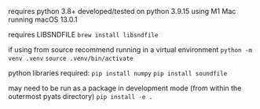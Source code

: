 requires python 3.8+
developed/tested on python 3.9.15 using M1 Mac running macOS 13.0.1

requires LIBSNDFILE
`brew install libsndfile`

if using from source
recommend running in a virtual environment
`python -m venv .venv`
`source .venv/bin/activate`

python libraries required: 
`pip install numpy`
`pip install soundfile`

may need to be run as a package in development mode
(from within the outermost pyats directory)
`pip install -e .`